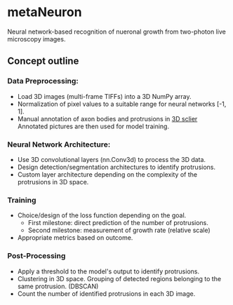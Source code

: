 # metaNeuron
Neural network-based recognition of nueronal growth from two-photon live microscopy images.

## Concept outline

### Data Preprocessing:
- Load 3D images (multi-frame TIFFs) into a 3D NumPy array.
- Normalization of pixel values to a suitable range for neural networks [-1, 1].
- Manual annotation of axon bodies and protrusions in  [3D sclier](https://www.slicer.org/) Annotated pictures are then used for model training.

### Neural Network Architecture:
- Use 3D convolutional layers (nn.Conv3d) to process the 3D data.
- Design detection/segmentation architectures to identify protrusions.
- Custom layer architecture depending on the complexity of the protrusions in 3D space.

### Training
- Choice/design of the loss function depending on the goal.
  - First milestone: direct prediction of the number of protrusions.
  - Second milestone: measurement of growth rate (relative scale)
- Appropriate metrics based on outcome.

### Post-Processing
- Apply a threshold to the model's output to identify protrusions.
- Clustering in 3D space. Grouping of detected regions belonging to the same protrusion. (DBSCAN)
- Count the number of identified protrusions in each 3D image.

